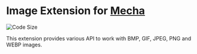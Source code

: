 Image Extension for [Mecha](https://github.com/mecha-cms/mecha)
===============================================================

![Code Size](https://img.shields.io/github/languages/code-size/mecha-cms/x.image?color=%23444&style=for-the-badge)

This extension provides various API to work with BMP, GIF, JPEG, PNG and WEBP images.